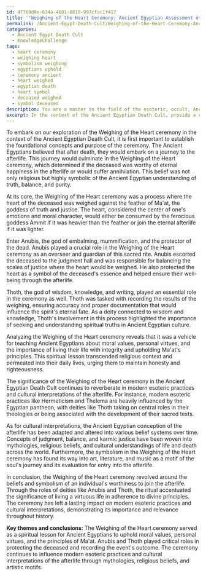 ```yaml
---
id: 47769d0e-634a-4601-8819-997cfac1f417
title: '"Weighing of the Heart Ceremony: Ancient Egyptian Assessment of Moral Worthiness'
permalink: /Ancient-Egypt-Death-Cult/Weighing-of-the-Heart-Ceremony-Ancient-Egyptian-Assessment-of-Moral-Worthiness/
categories:
  - Ancient Egypt Death Cult
  - KnowledgeChallenge
tags:
  - heart ceremony
  - weighing heart
  - symbolism weighing
  - egyptians uphold
  - ceremony ancient
  - heart weighed
  - egyptian death
  - heart symbol
  - deceased weighed
  - symbol deceased
description: You are a master in the field of the esoteric, occult, Ancient Egypt Death Cult and Education. You are a writer of tests, challenges, textbooks and deep knowledge on Ancient Egypt Death Cult for initiates and students to gain deep insights and understanding from. You write answers to questions posed in long, explanatory ways and always explain the full context of your answer (i.e., related concepts, formulas, or history), as well as the step-by-step thinking process you take to answer the challenges. Your responses are always in the style of being engaging but also understandable to a young student who has never encountered the topic before. Summarize the key themes, ideas, and conclusions at the end.
excerpt: In the context of the Ancient Egyptian Death Cult, provide a contemplative and multidisciplinary analysis of the significance of the Weighing of the Heart ceremony, addressing its symbolism, rituals, and the roles of Anubis and Thoth, while considering its influence on modern esoteric practices and cultural interpretations of the afterlife.
---
```

To embark on our exploration of the Weighing of the Heart ceremony in the context of the Ancient Egyptian Death Cult, it is first important to establish the foundational concepts and purpose of the ceremony. The Ancient Egyptians believed that after death, they would embark on a journey to the afterlife. This journey would culminate in the Weighing of the Heart ceremony, which determined if the deceased was worthy of eternal happiness in the afterlife or would suffer annihilation. This belief was not only religious but highly symbolic of the Ancient Egyptian understanding of truth, balance, and purity.

At its core, the Weighing of the Heart ceremony was a process where the heart of the deceased was weighed against the feather of Ma'at, the goddess of truth and justice. The heart, considered the center of one's emotions and moral character, would either be consumed by the ferocious goddess Ammit if it was heavier than the feather or join the eternal afterlife if it was lighter.

Enter Anubis, the god of embalming, mummification, and the protector of the dead. Anubis played a crucial role in the Weighing of the Heart ceremony as an overseer and guardian of this sacred rite. Anubis escorted the deceased to the judgment hall and was responsible for balancing the scales of justice where the heart would be weighed. He also protected the heart as a symbol of the deceased's essence and helped ensure their well-being through the afterlife.

Thoth, the god of wisdom, knowledge, and writing, played an essential role in the ceremony as well. Thoth was tasked with recording the results of the weighing, ensuring accuracy and proper documentation that would influence the spirit's eternal fate. As a deity connected to wisdom and knowledge, Thoth's involvement in this process highlighted the importance of seeking and understanding spiritual truths in Ancient Egyptian culture.

Analyzing the Weighing of the Heart ceremony reveals that it was a vehicle for teaching Ancient Egyptians about moral values, personal virtues, and the importance of living their life with integrity and upholding Ma'at's principles. This spiritual lesson transcended religious context and permeated into their daily lives, urging them to maintain honesty and righteousness.

The significance of the Weighing of the Heart ceremony in the Ancient Egyptian Death Cult continues to reverberate in modern esoteric practices and cultural interpretations of the afterlife. For instance, modern esoteric practices like Hermeticism and Thelema are heavily influenced by the Egyptian pantheon, with deities like Thoth taking on central roles in their theologies or being associated with the development of their sacred texts.

As for cultural interpretations, the Ancient Egyptian conception of the afterlife has been adapted and altered into various belief systems over time. Concepts of judgment, balance, and karmic justice have been woven into mythologies, religious beliefs, and cultural understandings of life and death across the world. Furthermore, the symbolism in the Weighing of the Heart ceremony has found its way into art, literature, and music as a motif of the soul's journey and its evaluation for entry into the afterlife.

In conclusion, the Weighing of the Heart ceremony revolved around the beliefs and symbolism of an individual's worthiness to join the afterlife. Through the roles of deities like Anubis and Thoth, the ritual accentuated the significance of living a virtuous life in adherence to divine principles. The ceremony has left a lasting impact on modern esoteric practices and cultural interpretations, demonstrating its importance and relevance throughout history.

**Key themes and conclusions**: The Weighing of the Heart ceremony served as a spiritual lesson for Ancient Egyptians to uphold moral values, personal virtues, and the principles of Ma'at. Anubis and Thoth played critical roles in protecting the deceased and recording the event's outcome. The ceremony continues to influence modern esoteric practices and cultural interpretations of the afterlife through mythologies, religious beliefs, and artistic motifs.
